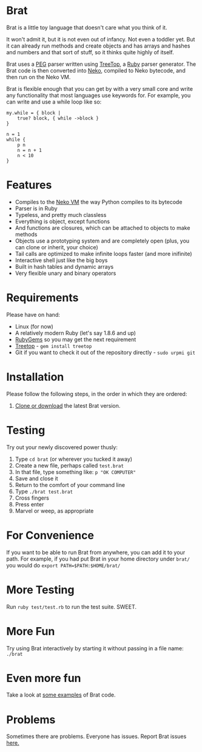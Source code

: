 # Brat

Brat is a little toy language that doesn't care what you think of it.

It won't admit it, but it is not even out of infancy. Not even a toddler yet. But it can already run methods and create objects and has arrays and hashes and numbers and that sort of stuff, so it thinks quite highly of itself.

Brat uses a [PEG](http://en.wikipedia.org/wiki/Parsing_expression_grammar) parser written using [TreeTop](http://treetop.rubyforge.org/index.html), a [Ruby](http://ruby-lang.org) parser generator. The Brat code is then converted into [Neko](http://treetop.rubyforge.org/index.html), compiled to Neko bytecode, and then run on the Neko VM.

Brat is flexible enough that you can get by with a very small core and write any functionality that most languages use keywords for. For example, you can write and use a while loop like so:

    my.while = { block |
        true? block, { while ->block }
    }

    n = 1
    while {
        p n
        n = n + 1
        n < 10
    }

# Features

* Compiles to the [Neko VM](http://nekovm.org/) the way Python compiles to its bytecode
* Parser is in Ruby
* Typeless, and pretty much classless
* Everything is object, except functions
* And functions are closures, which can be attached to objects to make methods
* Objects use a prototyping system and are completely open (plus, you can clone or inherit, your choice)
* Tail calls are optimized to make infinite loops faster (and more inifinite)
* Interactive shell just like the big boys
* Built in hash tables and dynamic arrays
* Very flexible unary and binary operators

# Requirements

Please have on hand:

* Linux (for now)
* A relatively modern Ruby (let's say 1.8.6 and up)
* [RubyGems](http://rubyforge.org/projects/rubygems/) so you may get the next requirement
* [Treetop](http://treetop.rubyforge.org/) - `gem install treetop`
* Git if you want to check it out of the repository directly - `sudo urpmi git`

# Installation

Please follow the following steps, in the order in which they are ordered:

   1. [Clone or download](http://github.com/presidentbeef/brat/tree/master) the latest Brat version.

# Testing

Try out your newly discovered power thusly:

   1. Type `cd brat` (or wherever you tucked it away)
   2. Create a new file, perhaps called `test.brat`
   3. In that file, type something like: `p "OK COMPUTER"`
   4. Save and close it
   5. Return to the comfort of your command line
   6. Type `./brat test.brat`
   7. Cross fingers
   8. Press enter
   9. Marvel or weep, as appropriate 

# For Convenience

If you want to be able to run Brat from anywhere, you can add it to your path. For example, if you had put Brat in your home directory under `brat/` you would do `export PATH=$PATH:$HOME/brat/`

# More Testing

Run `ruby test/test.rb` to run the test suite. SWEET.

# More Fun

Try using Brat interactively by starting it without passing in a file name: `./brat`

# Even more fun

Take a look at [some examples](http://code.google.com/p/brat-language/wiki/Examples) of Brat code.

# Problems

Sometimes there are problems. Everyone has issues. Report Brat issues [here.](http://github.com/presidentbeef/brat/issues)
